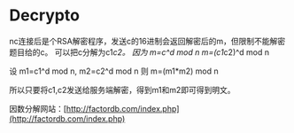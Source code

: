 # Decrypto

nc连接后是个RSA解密程序，发送c的16进制会返回解密后的m，但限制不能解密题目给的c。
可以把c分解为c1*c2。
因为 m=c^d mod n
    m=(c1*c2)^d mod n
    
设   m1=c1^d mod n, m2=c2^d mod n
则   m=(m1*m2) mod n

所以只要将c1,c2发送给服务端解密，得到m1和m2即可得到明文。

因数分解网站：[http://factordb.com/index.php](http://factordb.com/index.php)